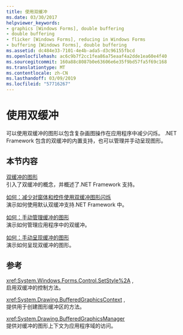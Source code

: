 ```yaml
---
title: 使用双缓冲
ms.date: 03/30/2017
helpviewer_keywords:
- graphics [Windows Forms], double buffering
- double buffering
- flicker [Windows Forms], reducing in Windows Forms
- buffering [Windows Forms], double buffering
ms.assetid: dc484e33-7101-4e4b-ada5-d3c96155fbcd
ms.openlocfilehash: ac6c9b7f2cc1fea86a75eaaf4a2dde1ea60e4f40
ms.sourcegitcommit: 160a88c8087b0e63606e6e35f9bd57fa5f69c168
ms.translationtype: MT
ms.contentlocale: zh-CN
ms.lasthandoff: 03/09/2019
ms.locfileid: "57716267"
---
```

# <a name="using-double-buffering"></a>使用双缓冲
可以使用双缓冲的图形以包含复杂画图操作在应用程序中减少闪烁。 .NET Framework 包含的双缓冲的内置支持，也可以管理并手动呈现图形。  
  
## <a name="in-this-section"></a>本节内容  
 [双缓冲的图形](double-buffered-graphics.md)  
 引入了双缓冲的概念，并概述了.NET Framework 支持。  
  
 [如何：减少对窗体和控件使用双缓冲图形闪烁](how-to-reduce-graphics-flicker-with-double-buffering-for-forms-and-controls.md)  
 演示如何使用默认双缓冲支持.NET Framework 中。  
  
 [如何：手动管理缓冲的图形](how-to-manually-manage-buffered-graphics.md)  
 演示如何管理应用程序中的双缓冲。  
  
 [如何：手动呈现缓冲的图形](how-to-manually-render-buffered-graphics.md)  
 演示如何呈现双缓冲的图形。  
  
## <a name="reference"></a>参考  
 <xref:System.Windows.Forms.Control.SetStyle%2A> ,  
 启用双缓冲的控制方法。  
  
 <xref:System.Drawing.BufferedGraphicsContext> ,  
 提供用于创建图形缓冲区的方法。  
  
 <xref:System.Drawing.BufferedGraphicsManager>  
 提供对缓冲的图形上下文为应用程序域的访问。
